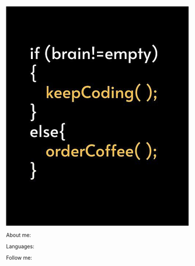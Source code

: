 ![Header](https://github.com/SantiAvd/SantiAvd/blob/main/assets/code.jpg)

About me: 

Languages:

Follow me: